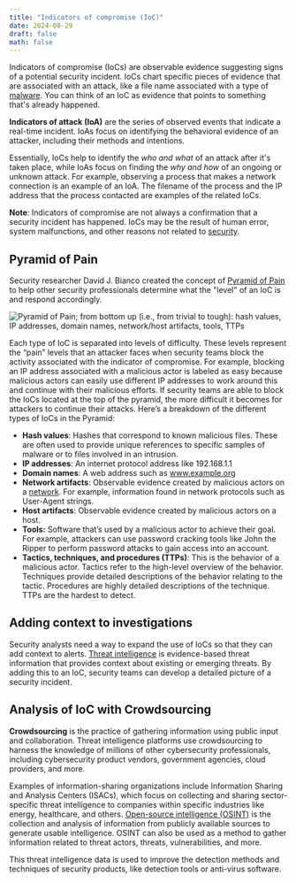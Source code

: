 ```yaml
---
title: "Indicators of compromise (IoC)"
date: 2024-08-29
draft: false
math: false
---
```


Indicators of compromise (IoCs) are observable evidence suggesting signs
of a potential security incident. IoCs chart specific pieces of evidence
that are associated with an attack, like a file name associated with a
type of [malware](/malware). You can think of an IoC as evidence that
points to something that's already happened.

**Indicators of attack (IoA)** are the series of observed events that
indicate a real-time incident.  IoAs focus on identifying the behavioral
evidence of an attacker, including their methods and intentions.

Essentially, IoCs help to identify the *who and what* of an attack after
it's taken place, while IoAs focus on finding the *why and how* of an
ongoing or unknown attack. For example, observing a process that makes a
network connection is an example of an IoA. The filename of the process
and the IP address that the process contacted are examples of the
related IoCs.

**Note**: Indicators of compromise are not always a confirmation that a
security incident has happened. IoCs may be the result of human error,
system malfunctions, and other reasons not related to [security](/security).

## Pyramid of Pain

Security researcher David J. Bianco created the concept of
[Pyramid of Pain](https://detect-respond.blogspot.com/2013/03/the-pyramid-of-pain.html)
to help other security professionals determine what the
"level" of an IoC is and respond accordingly.

![Pyramid of Pain; from bottom up (i.e., from trivial to tough): hash values, IP addresses, domain names, network/host artifacts, tools, TTPs](/image/pyramid-of-pain.png)

Each type of IoC is separated into levels of difficulty. These levels
represent the “pain” levels that an attacker faces when security teams
block the activity associated with the indicator of compromise. For
example, blocking an IP address associated with a malicious actor is
labeled as easy because malicious actors can easily use different IP
addresses to work around this and continue with their malicious efforts.
If security teams are able to block the IoCs located at the top of the
pyramid, the more difficult it becomes for attackers to continue their
attacks. Here’s a breakdown of the different types of IoCs in the Pyramid:

- **Hash values**: Hashes that correspond to known malicious files.
  These are often used to provide unique references to specific samples
  of malware or to files involved in an intrusion.
- **IP addresses**: An internet protocol address like 192.168.1.1
- **Domain names**: A web address such as www.example.org
- **Network artifacts**: Observable evidence created by malicious actors
  on a [network](/network). For example, information found in network
  protocols such as User-Agent strings.
- **Host artifacts**: Observable evidence created by malicious actors on
  a host.
- **Tools:** Software that’s used by a malicious actor to achieve their
  goal. For example, attackers can use password cracking tools like John
  the Ripper to perform password attacks to gain access into an account.
- **Tactics, techniques, and procedures (TTPs)**: This is the behavior
  of a malicious actor. Tactics refer to the high-level overview of the
  behavior. Techniques provide detailed descriptions of the behavior
  relating to the tactic. Procedures are highly detailed descriptions of
  the technique. TTPs are the hardest to detect.

## Adding context to investigations

Security analysts need a way to expand the use of IoCs so that they can
add context to alerts.
[Threat intelligence](/incident-response-lifecycle/#threat-intelligence)
is evidence-based threat information that provides context about
existing or emerging threats. By adding this to an IoC, security teams
can develop a detailed picture of a security incident.

## Analysis of IoC with Crowdsourcing

**Crowdsourcing** is the practice of gathering information using public
input and collaboration. Threat intelligence platforms use crowdsourcing
to harness the knowledge of millions of other cybersecurity
professionals, including cybersecurity product vendors, government
agencies, cloud providers, and more.

Examples of information-sharing organizations include Information
Sharing and Analysis Centers (ISACs), which focus on collecting and
sharing sector-specific threat intelligence to companies within specific
industries like energy, healthcare, and others.
[Open-source intelligence (OSINT)](/osint) is the collection and analysis of
information from publicly available sources to generate usable
intelligence. OSINT can also be used as a method to gather information
related to threat actors, threats, vulnerabilities, and more.

This threat intelligence data is used to improve the detection methods
and techniques of security products, like detection tools or anti-virus
software.
